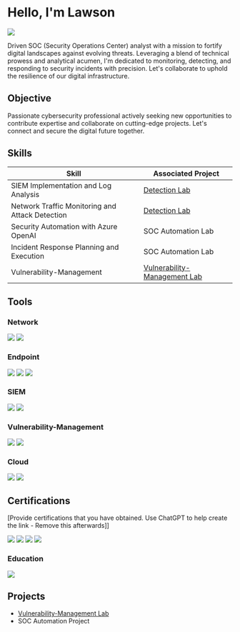 # Hello, I'm Lawson
<a href="https://linkedin.com/in/lawson-onokpasah-06-11-78/"><img src="https://img.shields.io/badge/-LinkedIn-0072b1?&style=for-the-badge&logo=linkedin&logoColor=white" /></a>



Driven SOC (Security Operations Center) analyst with a mission to fortify digital landscapes against evolving threats. Leveraging a blend of technical prowess and analytical acumen, I'm dedicated to monitoring, detecting, and responding to security incidents with precision. Let's collaborate to uphold the resilience of our digital infrastructure.

## Objective

Passionate cybersecurity professional actively seeking new opportunities to contribute expertise and collaborate on cutting-edge projects. Let's connect and secure the digital future together.
## Skills

| Skill                                         | Associated Project         |
|-----------------------------------------------|----------------------------|
| SIEM Implementation and Log Analysis          | <a href="https://google.com">Detection Lab</a>|
| Network Traffic Monitoring and Attack Detection | <a href="https://google.com">Detection Lab</a>|
| Security Automation with Azure OpenAI         | SOC Automation Lab|
| Incident Response Planning and Execution      | SOC Automation Lab|
| Vulnerability-Management                      | <a href="https://github.com/LawsonSecOps/Vulnerability-Management-with-OpenVAS/tree/main">Vulnerability-Management Lab</a>|


## Tools

### Network
<div>
    <img src="https://img.shields.io/badge/-Wireshark-1679A7?&style=for-the-badge&logo=Wireshark&logoColor=white" />
    <img src="https://img.shields.io/badge/-Azure_Network_Watcher-0089D6?&style=for-the-badge&logo=Microsoft%20Azure&logoColor=white"/>
</div>

### Endpoint
<div>
    <img src="https://img.shields.io/badge/-Microsoft_Defender_for_Endpoint-00A4EF?&style=for-the-badge&logo=Microsoft&logoColor=white" />
    <img src="https://img.shields.io/badge/-Windows_Event_Logs-0078D6?&style=for-the-badge&logo=Windows&logoColor=white"/>
    <img src="https://img.shields.io/badge/-Wazuh-DF013A?&style=for-the-badge&logo=Wazuh&logoColor=white"/>
</div>

### SIEM
<div>
    <img src="https://img.shields.io/badge/-Microsoft_Sentinel-0078D4?&style=for-the-badge&logo=Microsoft&logoColor=white" />
    <img src="https://img.shields.io/badge/-Splunk-000000?&style=for-the-badge&logo=Splunk&logoColor=white" />
</div>

### Vulnerability-Management
<div>
    <img src="https://img.shields.io/badge/-Nessus-008CFF?&style=for-the-badge&logo=Nessus&logoColor=white"/>
    <img src="https://img.shields.io/badge/-OpenVAS-2B65EC?&style=for-the-badge&logo=OpenVAS&logoColor=white"/>
</div>

  ### Cloud
<div>
    <img src="https://img.shields.io/badge/-AWS-232F3E?&style=for-the-badge&logo=Amazon%20AWS&logoColor=white"/>
    <img src="https://img.shields.io/badge/-Azure-0089D6?&style=for-the-badge&logo=Microsoft%20Azure&logoColor=white"/>
    
</div>
  
    

## Certifications
[Provide certifications that you have obtained. Use ChatGPT to help create the link - Remove this afterwards]]
<div>
<img src="https://img.shields.io/badge/-Security%2B-FF0000?&style=for-the-badge&logo=CompTIA&logoColor=white" />
  <img src="https://img.shields.io/badge/-PCNSE-005C83?&style=for-the-badge&logo=Palo%20Alto%20Networks&logoColor=white"/>
  <img src="https://img.shields.io/badge/-ISC2_CC-4F2A7A?&style=for-the-badge&logo=ISC2&logoColor=white"/>
  <img src="https://img.shields.io/badge/-AZ_500-0089D6?&style=for-the-badge&logo=Microsoft%20Azure&logoColor=white"/>


</div>


  ### Education
<div>
  <img src="https://img.shields.io/badge/-RGU_Beng-0089D6?&style=for-the-badge"/>
    
</div>

## Projects
- <a href="https://github.com/LawsonSecOps/Vulnerability-Management-with-OpenVAS/tree/main">Vulnerability-Management Lab</a>
- SOC Automation Project
